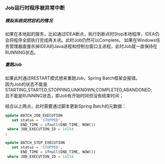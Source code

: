 ### Job运行时程序被异常中断  
##### 模拟系统突然宕机的情况  
如果在本地起的服务，比如通过IDEA断点，执行到断点时Stop本地程序，IDEA仍会将程序全部执行完成再关闭。此时Job仍然可以Complete。
如果在Windows任务管理器直接杀掉IDEA的Java进程和控制台窗口主进程，此时Job就一直保持在RUNNING状态。

##### 重跑Job
如果此时通过RESTART模式想来重跑Job，Spring Batch框架会报错。  
因为Job的状态不能是STARTING,STARTED,STOPPING,UNKNOWN,COMPLETED,ABANDONED;  
且不能是RUNNING状态，即Job有开始时间但没有结束时间；  

结合以上两点，此时需要通过脚本更新Spring Batch的元数据：
```sql
update BATCH_JOB_EXECUTION 
   set status = 'STOPPED', 
       END_TIME = ifnull(END_TIME, NOW())
 where JOB_EXECUTION_ID = 14154
;

update BATCH_STEP_EXECUTION 
   set status = 'STOPPED', 
       END_TIME = ifnull(END_TIME, NOW())
 where JOB_EXECUTION_ID = 14154
```

